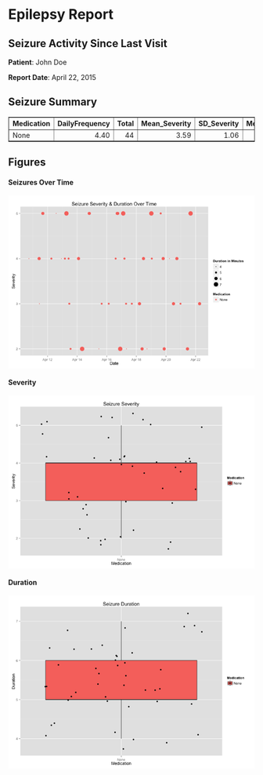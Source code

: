 
# Epilepsy Report 
## Seizure Activity Since Last Visit

**Patient**: John Doe

**Report Date**: April 22, 2015




## Seizure Summary
<!-- html table generated in R 3.1.2 by xtable 1.7-4 package -->
<!-- Mon Apr 27 22:52:30 2015 -->
<table border=1>
<tr> <th> Medication </th> <th> DailyFrequency </th> <th> Total </th> <th> Mean_Severity </th> <th> SD_Severity </th> <th> Mean_Duration </th> <th> SD_Duration </th>  </tr>
  <tr> <td> None </td> <td align="right"> 4.40 </td> <td align="right">  44 </td> <td align="right"> 3.59 </td> <td align="right"> 1.06 </td> <td align="right"> 5.43 </td> <td align="right"> 0.95 </td> </tr>
   </table>

## Figures
#### Seizures Over Time
<img src="figure/visit-seizuresOverTime-1.png" title="plot of chunk visit-seizuresOverTime" alt="plot of chunk visit-seizuresOverTime" style="display: block; margin: auto;" />

#### Severity
<img src="figure/visit-seizureSeverity-1.png" title="plot of chunk visit-seizureSeverity" alt="plot of chunk visit-seizureSeverity" style="display: block; margin: auto;" />

#### Duration
<img src="figure/visit-seizureDuration-1.png" title="plot of chunk visit-seizureDuration" alt="plot of chunk visit-seizureDuration" style="display: block; margin: auto;" />









